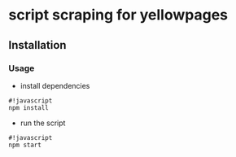 # script scraping for yellowpages

## Installation ##

### Usage ###

* install dependencies
```
#!javascript
npm install
```

* run the script
```
#!javascript
npm start
```